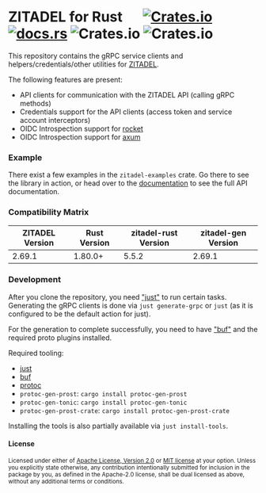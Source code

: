 # ZITADEL for Rust &emsp; [![Crates.io](https://img.shields.io/crates/v/zitadel)](https://crates.io/crates/zitadel) [![docs.rs](https://img.shields.io/docsrs/zitadel)](https://docs.rs/zitadel/latest/zitadel/) ![Crates.io](https://img.shields.io/crates/dv/zitadel) ![Crates.io](https://img.shields.io/crates/l/zitadel)

This repository contains the gRPC service clients and helpers/credentials/other utilities
for [ZITADEL](https://github.com/zitadel/zitadel).

The following features are present:
- API clients for communication with the ZITADEL API (calling gRPC methods)
- Credentials support for the API clients (access token and service account interceptors)
- OIDC Introspection support for [rocket](https://rocket.rs)
- OIDC Introspection support for [axum](https://github.com/tokio-rs/axum)

### Example

There exist a few examples in the `zitadel-examples` crate.
Go there to see the library in action, or head over to the
[documentation](https://docs.rs/zitadel/latest/zitadel/) to see the full API documentation.

### Compatibility Matrix

| ZITADEL Version | Rust Version | zitadel-rust Version | zitadel-gen Version |
|-----------------|--------------|----------------------|---------------------|
| 2.69.1          | 1.80.0+      | 5.5.2                | 2.69.1              |

### Development

After you clone the repository, you need ["just"](https://just.systems) to run
certain tasks. 
Generating the gRPC clients is done via `just generate-grpc` or `just`
(as it is configured to be the default action for just).

For the generation to complete successfully, you need to have ["buf"](https://buf.build)
and the required proto plugins installed.

Required tooling:

- [just](https://just.systems)
- [buf](https://buf.build)
- [protoc](https://grpc.io/docs/protoc-installation/)
- `protoc-gen-prost`: `cargo install protoc-gen-prost`
- `protoc-gen-tonic`: `cargo install protoc-gen-tonic`
- `protoc-gen-prost-crate`: `cargo install protoc-gen-prost-crate`

Installing the tools is also partially available via `just install-tools`.
#### License

<sup>
Licensed under either of <a href="LICENSE-APACHE">Apache License, Version
2.0</a> or <a href="LICENSE-MIT">MIT license</a> at your option.
Unless you explicitly state otherwise, any contribution intentionally submitted
for inclusion in the package by you, as defined in the Apache-2.0 license, shall be
dual licensed as above, without any additional terms or conditions.
</sup>
